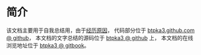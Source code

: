 # 简介
该文档主要用于自我总结用，由于[经历原因](me/intro.md)，
代码部分位于 [btpka3.github.com @ github](https://github.com/btpka3/btpka3.github.com)，
本文档的文字总结的源码位于 [btpka3 @ github](https://github.com/btpka3/btpka3) 上，
本文档的在线浏览地址位于 [btpka3 @ gitbook](https://btpka3.gitbooks.io/btpka3/content/)。



